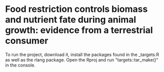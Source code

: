 # Food restriction controls biomass and nutrient fate during animal growth: evidence from a terrestrial consumer

To run the project, download it, install the packages found in the _targets.R as well as the rlang package.
Open the Rproj and run  "targets::tar_make()" in the console.